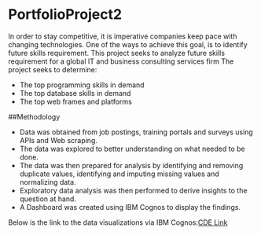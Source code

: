 # PortfolioProject2

In order to stay competitive, it is imperative companies keep pace with changing technologies.
One of the ways to achieve this goal, is to identify future skills requirement.
This project seeks to analyze future skills requirement for a global IT and business consulting services firm
The project seeks to determine:
* The top programming skills in demand
* The top database skills in demand
* The top web frames and platforms

##Methodology

* Data was obtained from job postings, training portals and surveys using APIs and Web scraping.
* The data was explored to better understanding on what needed to be done.
* The data was then prepared for analysis by identifying and removing duplicate values, identifying and imputing missing values and normalizing data.
* Exploratory data analysis was then performed to derive insights to the question at hand.
* A Dashboard was created using IBM Cognos to display the findings.

Below is the link to the data visualizations via IBM Cognos:[CDE Link](https://dataplatform.cloud.ibm.com/dashboards/d2b32761-387c-4a19-9e05-be5e58377bf5/view/4e24f40111b3338963bdd0e407cc2c037f302358e7bb855081857b490f692097f03a1091c82d4b59db125360f7be160f9d)


